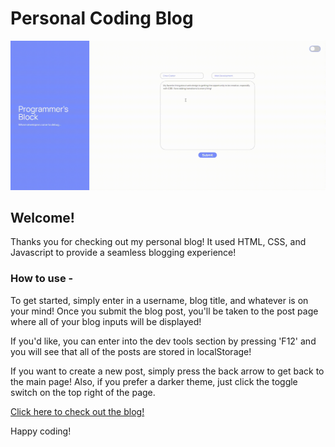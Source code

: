 # Personal Coding Blog
![Blog main page](./assets/images/blog-video.gif)
## Welcome!
Thanks you for checking out my personal blog! It used HTML, CSS, and Javascript to provide a seamless blogging experience!

### How to use - 
To get started, simply enter in a username, blog title, and whatever is on your mind! Once you submit the blog post, you'll be taken to the post page where all of your blog inputs will be displayed! 

If you'd like, you can enter into the dev tools section by pressing 'F12' and you will see that all of the posts are stored in localStorage! 

If you want to create a new post, simply press the back arrow to get back to the main page! Also, if you prefer a darker theme, just click the toggle switch on the top right of the page. 

[Click here to check out the blog!](https://drewheaster.github.io/personal-blog/)

Happy coding!
